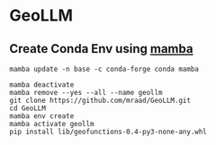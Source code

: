 # GeoLLM

## Create Conda Env using [mamba](https://github.com/mamba-org/mamba)

```shell
mamba update -n base -c conda-forge conda mamba

mamba deactivate
mamba remove --yes --all --name geollm
git clone https://github.com/mraad/GeoLLM.git
cd GeoLLM
mamba env create
mamba activate geollm
pip install lib/geofunctions-0.4-py3-none-any.whl
```
